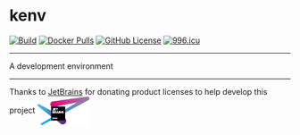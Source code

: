 # kenv

[![Build](https://github.com/KaiserLancelot/kenv/actions/workflows/build.yml/badge.svg)](https://github.com/KaiserLancelot/kenv/actions/workflows/build.yml)
[![Docker Pulls](https://img.shields.io/docker/pulls/kaiserlancelot/kenv?logo=docker)](https://hub.docker.com/r/kaiserlancelot/kenv)
[![GitHub License](https://img.shields.io/github/license/KaiserLancelot/kenv)](https://github.com/KaiserLancelot/kenv/blob/main/LICENSE)
[![996.icu](https://img.shields.io/badge/link-996.icu-red.svg)](https://996.icu)

---

A development environment

---

Thanks to [JetBrains](https://www.jetbrains.com/) for donating product licenses to help develop this project <a href="https://www.jetbrains.com/"><img src="logo/jetbrains.svg" width="94" align="center" /></a>
